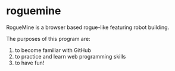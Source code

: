 # roguemine
RogueMine is a browser based rogue-like featuring robot building.

The purposes of this program are:
1) to become familiar with GitHub
2) to practice and learn web programming skills
3) to have fun!
